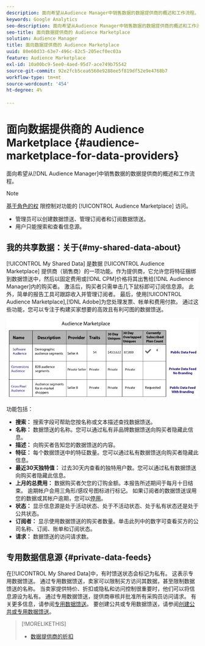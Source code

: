 ```yaml
---
description: 面向希望从Audience Manager中销售数据的数据提供商的概述和工作流程。
keywords: Google Analytics
seo-description: 面向希望从Audience Manager中销售数据的数据提供商的概述和工作流程。
seo-title: 面向数据提供商的 Audience Marketplace
solution: Audience Manager
title: 面向数据提供商的 Audience Marketplace
uuid: 80e60d33-63e7-496c-82c5-205ecf0ec03a
feature: Audience Marketplace
exl-id: 10a00bc9-5ee0-4aed-95d7-ace749b75542
source-git-commit: 92e2fcb5cea6560e9288ee5f819df52e9e4768b7
workflow-type: tm+mt
source-wordcount: '454'
ht-degree: 4%

---
```


# 面向数据提供商的 Audience Marketplace {#audience-marketplace-for-data-providers}

面向希望从[!DNL Audience Manager]中销售数据的数据提供商的概述和工作流程。

<!-- c_marketplace_provider.xml -->

>[!NOTE]
>
>[基于角色的权](../../../reporting/reports-dashboard.md) 限控制对功能的 [!UICONTROL Audience Marketplace] 访问。
>
>* 管理员可以创建数据馈送、管理订阅者和订阅数据馈送。
>* 用户只能搜索和查看信息源。


## 我的共享数据：关于{#my-shared-data-about}

[!UICONTROL My Shared Data] 是数据 [!UICONTROL Audience Marketplace] 提供商（销售商）的一项功能。作为提供商，它允许您将特征捆绑到数据馈送中，然后以固定费用或[!DNL CPM]价格将其出售给[!DNL Audience Manager]内的购买者。 激活后，购买者只需单击几下鼠标即可订阅信息源。 此外，简单的报告工具可跟踪收入并管理订阅者。 最后，使用[!UICONTROL Audience Marketplace],[!DNL Adobe]为您处理发票、帐单和费用付款。 通过这些功能，您可以专注于构建买家想要的高效且有利可图的数据馈送。

![](assets/seller_marketplace.png)

<!-- c_myshared_data.xml -->

功能包括：

* **搜索：** 搜索字段可帮助您按名称或文本描述查找数据馈送。
* **名称：** 数据馈送的名称。您可以通过私有非品牌数据馈送向购买者隐藏此信息。
* **描述：** 向购买者告知您的数据馈送的内容。
* **特征：** 每个数据馈送中的特征数量。您可以通过私有数据馈送向购买者隐藏此信息。
* **最近30天独特值：** 过去30天内查看的独特用户数。您可以通过私有数据馈送向购买者隐藏此信息。
* **上月的总费用：** 数据购买者欠您的订购金额。本报告所述期间于每月十日结束。 逾期帐户会用三角形/感叹号图标进行标记。 如果订阅者的数据馈送误用您的数据或其帐户逾期，您可以[停用](../../../features/audience-marketplace/marketplace-data-providers/marketplace-create-manage-feeds.md#deactivate-data-feed)。
* **状态：**  显示信息源是处于活动状态、处于不活动状态、处于私有状态还是处于公共状态。
* **订阅者：** 显示使用数据馈送的购买者数量。单击此列中的数字可查看买方的公司名称、订阅、账单和订阅状态。
* **请求：** 数据馈送的访问请求数。

## 专用数据信息源 {#private-data-feeds}

在[!UICONTROL My Shared Data]中，有时馈送状态会标记为私有。 这表示专用数据馈送。 通过专用数据馈送，卖家可以限制买方访问其数据，甚至限制数据馈送的名称。 当卖家提供特价、折扣或隐私和访问控制很重要时，他们可以将信息源设为私有。 通过专用数据馈送，提供商审核并批准所有采购员访问请求。 有关更多信息，请参阅[专用数据馈送](../../../features/audience-marketplace/marketplace-private-feeds.md)。 要创建公共或专用数据馈送，请参阅[创建公共或专用数据馈送](../../../features/audience-marketplace/marketplace-data-providers/marketplace-create-manage-feeds.md#create-public-private-data-feed)。

>[!MORELIKETHIS]
>
>* [数据提供商的折扣](../../../features/audience-marketplace/marketplace-data-providers/marketplace-create-manage-feeds.md#discounts)

